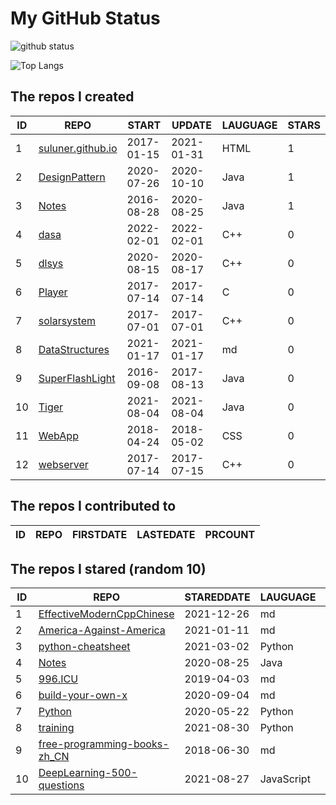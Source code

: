 # My GitHub Status

<img src="https://github-readme-stats-1.yihong0618.vercel.app/api?username=ThaddeusJiang&show_icons=true&&&hide_title=true&count_private=true" alt="github status" />

![Top Langs](https://github-readme-stats-1.yihong0618.vercel.app/api/top-langs/?username=ThaddeusJiang&layout=compact)

<!--START_SECTION:my_github-->
## The repos I created
| ID |                               REPO                                |   START    |   UPDATE   | LAUGUAGE | STARS |
|----|-------------------------------------------------------------------|------------|------------|----------|-------|
|  1 | [suluner.github.io](https://github.com/suluner/suluner.github.io) | 2017-01-15 | 2021-01-31 | HTML     |     1 |
|  2 | [DesignPattern](https://github.com/suluner/DesignPattern)         | 2020-07-26 | 2020-10-10 | Java     |     1 |
|  3 | [Notes](https://github.com/suluner/Notes)                         | 2016-08-28 | 2020-08-25 | Java     |     1 |
|  4 | [dasa](https://github.com/suluner/dasa)                           | 2022-02-01 | 2022-02-01 | C++      |     0 |
|  5 | [dlsys](https://github.com/suluner/dlsys)                         | 2020-08-15 | 2020-08-17 | C++      |     0 |
|  6 | [Player](https://github.com/suluner/Player)                       | 2017-07-14 | 2017-07-14 | C        |     0 |
|  7 | [solarsystem](https://github.com/suluner/solarsystem)             | 2017-07-01 | 2017-07-01 | C++      |     0 |
|  8 | [DataStructures](https://github.com/suluner/DataStructures)       | 2021-01-17 | 2021-01-17 | md       |     0 |
|  9 | [SuperFlashLight](https://github.com/suluner/SuperFlashLight)     | 2016-09-08 | 2017-08-13 | Java     |     0 |
| 10 | [Tiger](https://github.com/suluner/Tiger)                         | 2021-08-04 | 2021-08-04 | Java     |     0 |
| 11 | [WebApp](https://github.com/suluner/WebApp)                       | 2018-04-24 | 2018-05-02 | CSS      |     0 |
| 12 | [webserver](https://github.com/suluner/webserver)                 | 2017-07-14 | 2017-07-15 | C++      |     0 |

## The repos I contributed to
| ID | REPO | FIRSTDATE | LASTEDATE | PRCOUNT |
|----|------|-----------|-----------|---------|

## The repos I stared (random 10)
| ID |                                           REPO                                            | STAREDDATE |  LAUGUAGE  | LATESTUPDATE |
|----|-------------------------------------------------------------------------------------------|------------|------------|--------------|
|  1 | [EffectiveModernCppChinese](https://github.com/CnTransGroup/EffectiveModernCppChinese)    | 2021-12-26 | md         | 2022-04-09   |
|  2 | [America-Against-America](https://github.com/zealotCE/America-Against-America)            | 2021-01-11 | md         | 2022-04-07   |
|  3 | [python-cheatsheet](https://github.com/gto76/python-cheatsheet)                           | 2021-03-02 | Python     | 2022-04-09   |
|  4 | [Notes](https://github.com/suluner/Notes)                                                 | 2020-08-25 | Java       | 2020-08-25   |
|  5 | [996.ICU](https://github.com/996icu/996.ICU)                                              | 2019-04-03 | md         | 2022-04-09   |
|  6 | [build-your-own-x](https://github.com/danistefanovic/build-your-own-x)                    | 2020-09-04 | md         | 2022-04-10   |
|  7 | [Python](https://github.com/TheAlgorithms/Python)                                         | 2020-05-22 | Python     | 2022-04-09   |
|  8 | [training](https://github.com/mlcommons/training)                                         | 2021-08-30 | Python     | 2022-04-09   |
|  9 | [free-programming-books-zh_CN](https://github.com/justjavac/free-programming-books-zh_CN) | 2018-06-30 | md         | 2022-04-10   |
| 10 | [DeepLearning-500-questions](https://github.com/scutan90/DeepLearning-500-questions)      | 2021-08-27 | JavaScript | 2022-04-09   |

<!--END_SECTION:my_github-->